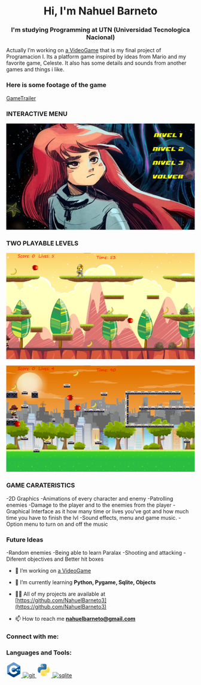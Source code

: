 <h1 align="center">Hi, I'm Nahuel Barneto</h1>
<h3 align="center">I'm studying Programming at UTN (Universidad Tecnologica Nacional)</h3>

Actually I’m working on [a VideoGame](https://github.com/NahuelBarneto3/REPO_PROG1) that is my final project of
Programacion I. Its a platform game inspired by ideas from Mario and my favorite game, Celeste. It also has some 
details and sounds from another games and things i like.

<h3> Here is some footage of the game </h3>

[GameTrailer](https://youtu.be/M0JlkOKABoI)

<h3> INTERACTIVE MENU </h3>

![image_text](https://github.com/NahuelBarneto3/REPO_PROG1/blob/main/InGameFootage/MENU.png)



<h3> TWO PLAYABLE LEVELS </h3>

![image_text](https://github.com/NahuelBarneto3/REPO_PROG1/blob/main/InGameFootage/NIVEL1.png)

![image_text](https://github.com/NahuelBarneto3/REPO_PROG1/blob/main/InGameFootage/nivel2.png)

<h3> GAME CARATERISTICS </h3>

-2D Graphics
-Animations of every character and enemy
-Patrolling enemies
-Damage to the player and to the enemies from the player 
-Graphical Interface as it how many time or lives you've got and how much time you have to finish the lvl
-Sound effects, menu and game music.
-Option menu to turn on and off the music

<h3> Future Ideas </h3>
-Random enemies
-Being able to learn Paralax
-Shooting and attacking
-Diferent objectives and Better hit boxes


- 🔭 I’m working on [a VideoGame](https://github.com/NahuelBarneto3/REPO_PROG1)

- 🌱 I’m currently learning **Python, Pygame, Sqlite, Objects**

- 👨‍💻 All of my projects are available at [https://github.com/NahuelBarneto3](https://github.com/NahuelBarneto3)

- 📫 How to reach me **nahuelbarneto@gmail.com**

<h3 align="left">Connect with me:</h3>
<p align="left">
</p>

<h3 align="left">Languages and Tools:</h3>
<p align="left"> <a href="https://www.w3schools.com/cpp/" target="_blank" rel="noreferrer"> <img src="https://raw.githubusercontent.com/devicons/devicon/master/icons/cplusplus/cplusplus-original.svg" alt="cplusplus" width="40" height="40"/> </a> <a href="https://git-scm.com/" target="_blank" rel="noreferrer"> <img src="https://www.vectorlogo.zone/logos/git-scm/git-scm-icon.svg" alt="git" width="40" height="40"/> </a> <a href="https://www.python.org" target="_blank" rel="noreferrer"> <img src="https://raw.githubusercontent.com/devicons/devicon/master/icons/python/python-original.svg" alt="python" width="40" height="40"/> </a> <a href="https://www.sqlite.org/" target="_blank" rel="noreferrer"> <img src="https://www.vectorlogo.zone/logos/sqlite/sqlite-icon.svg" alt="sqlite" width="40" height="40"/> </a> </p>

